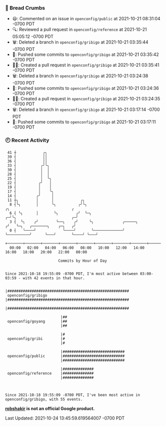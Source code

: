### 🍞 Bread Crumbs

 * 😃: Commented on an issue in `openconfig/public` at 2021-10-21 08:31:04 -0700 PDT
 * 🔍: Reviewed a pull request in  `openconfig/reference` at 2021-10-21 05:05:12 -0700 PDT
 * 🗑: Deleted a branch in `openconfig/gribigo` at 2021-10-21 03:35:44 -0700 PDT
 * 🚢: Pushed some commits to `openconfig/gribigo` at 2021-10-21 03:35:42 -0700 PDT
 * ✍🏼: Created a pull request in `openconfig/gribigo` at 2021-10-21 03:35:41 -0700 PDT
 * 🗑: Deleted a branch in `openconfig/gribigo` at 2021-10-21 03:24:38 -0700 PDT
 * 🚢: Pushed some commits to `openconfig/gribigo` at 2021-10-21 03:24:36 -0700 PDT
 * ✍🏼: Created a pull request in `openconfig/gribigo` at 2021-10-21 03:24:35 -0700 PDT
 * 🗑: Deleted a branch in `openconfig/gribigo` at 2021-10-21 03:17:14 -0700 PDT
 * 🚢: Pushed some commits to `openconfig/gribigo` at 2021-10-21 03:17:11 -0700 PDT

### 🕘 Recent Activity
```
 41 ┼            ╭╮
 39 ┤            ││
 36 ┤            ││
 33 ┤           ╭╯╰╮
 30 ┤           │  │
 28 ┤           │  │
 25 ┤           │  ╰╮
 22 ┤          ╭╯   │
 19 ┤          │    │
 17 ┤          │    ╰╮
 14 ┤         ╭╯     │
 11 ┼╮        │      │            ╭╮
  8 ┤╰╮       │      ╰╮          ╭╯╰╮                                    ╭╮                            ╭
  6 ┤ ╰╮      │       ╰╮        ╭╯  ╰─╮                                ╭─╯╰╮                         ╭─╯
  3 ┤  ╰╮    ╭╯        ╰──╮    ╭╯     ╰╮             ╭─────╮          ╭╯   ╰─╮   ╭───────╮    ╭─╮   ╭╯
  0 ┤   ╰────╯            ╰────╯       ╰─────────────╯     ╰──────────╯      ╰───╯       ╰────╯ ╰───╯
    +───────+───────+───────+───────+───────+───────+───────+───────+───────+───────+───────+───────+────
  00:00   02:00   04:00   06:00   08:00   10:00   12:00   14:00   16:00   18:00   20:00   22:00   00:00   

						Commits by Hour of Day


Since 2021-10-18 19:55:09 -0700 PDT, I'm most active between 03:00-03:59 - with 42 events in that hour.

```



```
                         |#######################################################
 openconfig/gribigo      |#######################################################
                         |#######################################################

                         |##
 openconfig/goyang       |##
                         |##

                         |#
 openconfig/gribi        |#
                         |#

                         |############################
 openconfig/public       |############################
                         |############################

                         |##############
 openconfig/reference    |##############
                         |##############



Since 2021-10-18 19:55:09 -0700 PDT, I've been most active in openconfig/gribigo, with 55 events.

```
**[robshakir](mailto:robjs@google.com) is not an official Google product.**  


Last Updated: 2021-10-24 13:45:59.619564007 -0700 PDT
